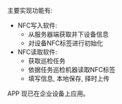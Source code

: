 主要实现功能有:
- NFC写入软件:
    - 从服务器端获取井下设备信息
    - 对设备NFC标签进行初始化
- NFC读取软件:
    - 获取巡检任务
    - 依据任务巡检机器读取NFC标签
    - 填写信息, 本地保存, 择时上传

APP 现已在企业设备上应用。
